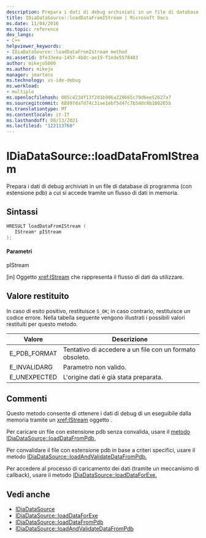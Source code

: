 ```yaml
---
description: Prepara i dati di debug archiviati in un file di database di programma (con estensione pdb) a cui si accede tramite un flusso di dati in memoria.
title: IDiaDataSource::loadDataFromIStream | Microsoft Docs
ms.date: 11/04/2016
ms.topic: reference
dev_langs:
- C++
helpviewer_keywords:
- IDiaDataSource::loadDataFromIStream method
ms.assetid: 8fe33eea-1457-4b8c-ae19-f1ede5578483
author: mikejo5000
ms.author: mikejo
manager: jmartens
ms.technology: vs-ide-debug
ms.workload:
- multiple
ms.openlocfilehash: 005c423df13f2d1b906a229665c79d6ee52627a7
ms.sourcegitcommit: 68897da7d74c31ae1ebf5d47c7b5ddc9b108265b
ms.translationtype: MT
ms.contentlocale: it-IT
ms.lasthandoff: 08/13/2021
ms.locfileid: "122113760"
---
```

# <a name="idiadatasourceloaddatafromistream"></a>IDiaDataSource::loadDataFromIStream
Prepara i dati di debug archiviati in un file di database di programma (con estensione pdb) a cui si accede tramite un flusso di dati in memoria.

## <a name="syntax"></a>Sintassi

```C++
HRESULT loadDataFromIStream ( 
   IStream* pIStream
);
```

#### <a name="parameters"></a>Parametri
 pIStream

[in] Oggetto <xref:IStream> che rappresenta il flusso di dati da utilizzare.

## <a name="return-value"></a>Valore restituito
 In caso di esito positivo, restituisce `S_OK`; in caso contrario, restituisce un codice errore. Nella tabella seguente vengono illustrati i possibili valori restituiti per questo metodo.

|Valore|Descrizione|
|-----------|-----------------|
|E_PDB_FORMAT|Tentativo di accedere a un file con un formato obsoleto.|
|E_INVALIDARG|Parametro non valido.|
|E_UNEXPECTED|L'origine dati è già stata preparata.|

## <a name="remarks"></a>Commenti
 Questo metodo consente di ottenere i dati di debug di un eseguibile dalla memoria tramite un <xref:IStream> oggetto .

 Per caricare un file con estensione pdb senza convalida, usare il [metodo IDiaDataSource::loadDataFromPdb.](../../debugger/debug-interface-access/idiadatasource-loaddatafrompdb.md)

 Per convalidare il file con estensione pdb in base a criteri specifici, usare il metodo [IDiaDataSource::loadAndValidateDataFromPdb.](../../debugger/debug-interface-access/idiadatasource-loadandvalidatedatafrompdb.md)

 Per accedere al processo di caricamento dei dati (tramite un meccanismo di callback), usare il metodo [IDiaDataSource::loadDataForExe.](../../debugger/debug-interface-access/idiadatasource-loaddataforexe.md)

## <a name="see-also"></a>Vedi anche
- [IDiaDataSource](../../debugger/debug-interface-access/idiadatasource.md)
- [IDiaDataSource::loadDataForExe](../../debugger/debug-interface-access/idiadatasource-loaddataforexe.md)
- [IDiaDataSource::loadDataFromPdb](../../debugger/debug-interface-access/idiadatasource-loaddatafrompdb.md)
- [IDiaDataSource::loadAndValidateDataFromPdb](../../debugger/debug-interface-access/idiadatasource-loadandvalidatedatafrompdb.md)
